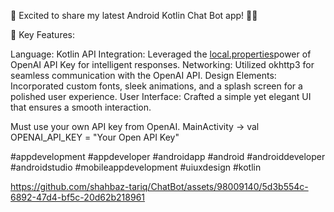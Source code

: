 🚀 Excited to share my latest Android Kotlin Chat Bot app! 🤖✨

🌟 Key Features:

Language: Kotlin
API Integration: Leveraged the [local.properties](local.properties)power of OpenAI API Key for intelligent responses.
Networking: Utilized okhttp3 for seamless communication with the OpenAI API.
Design Elements: Incorporated custom fonts, sleek animations, and a splash screen for a polished user experience.
User Interface: Crafted a simple yet elegant UI that ensures a smooth interaction.

Must use your own API key from OpenAI. MainActivity -> val OPENAI_API_KEY = "Your Open API Key"

#appdevelopment #appdeveloper #androidapp #android #androiddeveloper #androidstudio #mobileappdevelopment #uiuxdesign #kotlin


https://github.com/shahbaz-tariq/ChatBot/assets/98009140/5d3b554c-6892-47d4-bf5c-20d62b218961
